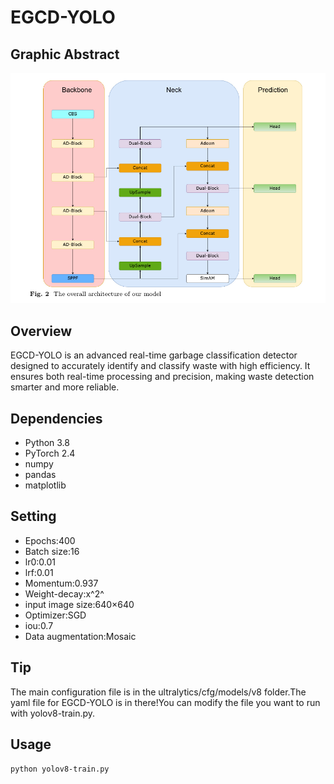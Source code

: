 # EGCD-YOLO

## Graphic Abstract
![image](EGCD-YOLO.png)

## Overview
EGCD-YOLO is an advanced real-time garbage classification detector designed to accurately identify and classify waste with high efficiency. It ensures both real-time processing and precision, making waste detection smarter and more reliable.

## Dependencies
- Python 3.8
- PyTorch 2.4
- numpy
- pandas
- matplotlib

## Setting
- Epochs:400
- Batch size:16
- lr0:0.01
- lrf:0.01
- Momentum:0.937
- Weight-decay:x^2^
- input image size:640×640
- Optimizer:SGD
- iou:0.7
- Data augmentation:Mosaic

## Tip
The main configuration file is in the ultralytics/cfg/models/v8 folder.The yaml file for EGCD-YOLO is in there!You can modify the file you want to run with yolov8-train.py.


## Usage
```bash
python yolov8-train.py
```


